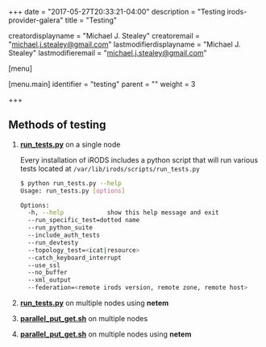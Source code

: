 +++
date = "2017-05-27T20:33:21-04:00"
description = "Testing irods-provider-galera"
title = "Testing"

creatordisplayname = "Michael J. Stealey" creatoremail = "michael.j.stealey@gmail.com" lastmodifierdisplayname = "Michael J. Stealey" lastmodifieremail = "michael.j.stealey@gmail.com"

[menu]

  [menu.main]
    identifier = "testing"
    parent = ""
    weight = 3

+++

## Methods of testing

1. **[run_tests.py](https://github.com/irods/irods/blob/4-2-stable/scripts/run_tests.py)** on a single node

    Every installation of iRODS includes a python script that will run various tests located at `/var/lib/irods/scripts/run_tests.py`

    ```bash
    $ python run_tests.py --help
    Usage: run_tests.py [options]

    Options:
      -h, --help            show this help message and exit
      --run_specific_test=dotted name
      --run_python_suite
      --include_auth_tests
      --run_devtesty
      --topology_test=<icat|resource>
      --catch_keyboard_interrupt
      --use_ssl
      --no_buffer
      --xml_output
      --federation=<remote irods version, remote zone, remote host>
    ```

2. **[run_tests.py](https://github.com/irods/irods/blob/4-2-stable/scripts/run_tests.py)** on multiple nodes using **netem**

3. **[parallel_put_get.sh]({{<baseurl>}}/parallel_put_get)** on multiple nodes

4. **[parallel_put_get.sh]({{<baseurl>}}/parallel_put_get)** on multiple nodes using **netem**